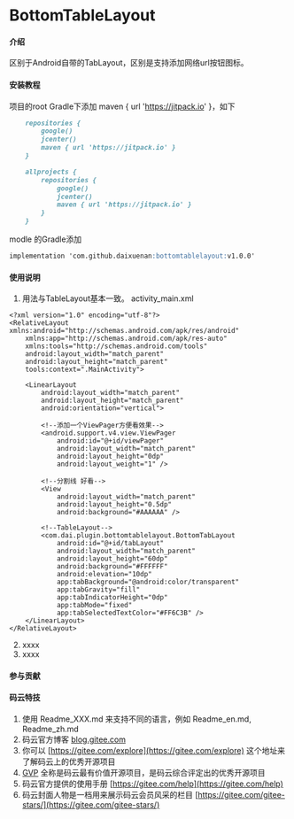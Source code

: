 # BottomTableLayout

#### 介绍
区别于Android自带的TabLayout，区别是支持添加网络url按钮图标。

#### 安装教程

项目的root Gradle下添加 maven { url 'https://jitpack.io' }，如下

```markdown
    repositories {
        google()
        jcenter()
        maven { url 'https://jitpack.io' }
    }

    allprojects {
        repositories {
            google()
            jcenter()
            maven { url 'https://jitpack.io' }
        }
    }
```
modle 的Gradle添加

```markdown
implementation 'com.github.daixuenan:bottomtablelayout:v1.0.0'
```

#### 使用说明

1. 用法与TableLayout基本一致。
activity_main.xml
```aidl
<?xml version="1.0" encoding="utf-8"?>
<RelativeLayout xmlns:android="http://schemas.android.com/apk/res/android"
    xmlns:app="http://schemas.android.com/apk/res-auto"
    xmlns:tools="http://schemas.android.com/tools"
    android:layout_width="match_parent"
    android:layout_height="match_parent"
    tools:context=".MainActivity">

    <LinearLayout
        android:layout_width="match_parent"
        android:layout_height="match_parent"
        android:orientation="vertical">

        <!--添加一个ViewPager方便看效果-->
        <android.support.v4.view.ViewPager
            android:id="@+id/viewPager"
            android:layout_width="match_parent"
            android:layout_height="0dp"
            android:layout_weight="1" />

        <!--分割线 好看-->
        <View
            android:layout_width="match_parent"
            android:layout_height="0.5dp"
            android:background="#AAAAAA" />

        <!--TableLayout-->
        <com.dai.plugin.bottomtablelayout.BottomTabLayout
            android:id="@+id/tabLayout"
            android:layout_width="match_parent"
            android:layout_height="60dp"
            android:background="#FFFFFF"
            android:elevation="10dp"
            app:tabBackground="@android:color/transparent"
            app:tabGravity="fill"
            app:tabIndicatorHeight="0dp"
            app:tabMode="fixed"
            app:tabSelectedTextColor="#FF6C3B" />
    </LinearLayout>
</RelativeLayout>
```
2. xxxx
3. xxxx

#### 参与贡献


#### 码云特技

1. 使用 Readme\_XXX.md 来支持不同的语言，例如 Readme\_en.md, Readme\_zh.md
2. 码云官方博客 [blog.gitee.com](https://blog.gitee.com)
3. 你可以 [https://gitee.com/explore](https://gitee.com/explore) 这个地址来了解码云上的优秀开源项目
4. [GVP](https://gitee.com/gvp) 全称是码云最有价值开源项目，是码云综合评定出的优秀开源项目
5. 码云官方提供的使用手册 [https://gitee.com/help](https://gitee.com/help)
6. 码云封面人物是一档用来展示码云会员风采的栏目 [https://gitee.com/gitee-stars/](https://gitee.com/gitee-stars/)